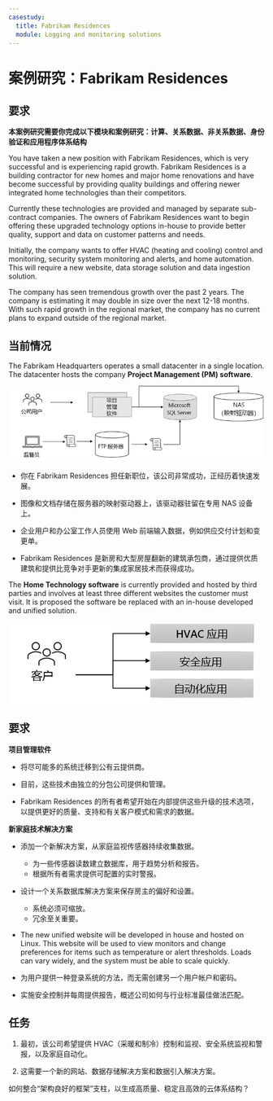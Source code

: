 ```yaml
---
casestudy:
  title: Fabrikam Residences
  module: Logging and monitoring solutions
---
```

# <a name="case-study-fabrikam-residences"></a>案例研究：Fabrikam Residences

## <a name="requirements"></a>要求

**本案例研究需要你完成以下模块和案例研究：计算、关系数据、非关系数据、身份验证和应用程序体系结构**

You have taken a new position with Fabrikam Residences, which is very successful and is experiencing rapid growth. Fabrikam Residences is a building contractor for new homes and major home renovations and have become successful by providing quality buildings and offering newer integrated home technologies than their competitors.  

Currently these technologies are provided and managed by separate sub-contract companies. The owners of Fabrikam Residences want to begin offering these upgraded technology options in-house to provide better quality, support and data on customer patterns and needs. 
 
Initially, the company wants to offer HVAC (heating and cooling) control and monitoring, security system monitoring and alerts, and home automation. This will require a new website, data storage solution and data ingestion solution.

The company has seen tremendous growth over the past 2 years. The company is estimating it may double in size over the next 12-18 months. With such rapid growth in the regional market, the company has no current plans to expand outside of the regional market.

## <a name="current-situation"></a>当前情况

The Fabrikam Headquarters operates a small datacenter in a single location. The datacenter hosts the company <bpt id="p1">**</bpt>Project Management (PM) software<ept id="p1">**</ept>.

![项目管理软件体系结构](media/fabrikam.png)

- 你在 Fabrikam Residences 担任新职位，该公司非常成功，正经历着快速发展。  

- 图像和文档存储在服务器的映射驱动器上，该驱动器驻留在专用 NAS 设备上。

- 企业用户和办公室工作人员使用 Web 前端输入数据，例如供应交付计划和变更单。

-   Fabrikam Residences 是新房和大型房屋翻新的建筑承包商，通过提供优质建筑和提供比竞争对手更新的集成家居技术而获得成功。

The <bpt id="p1">**</bpt>Home Technology software<ept id="p1">**</ept> is currently provided and hosted by third parties and involves at least three different websites the customer must visit.  It is proposed the software be replaced with an in-house developed and unified solution.

![HVAC、安全性和自动化应用关系图](media/software.png)

## <a name="requirements"></a>要求 

**项目管理软件**

- 将尽可能多的系统迁移到公有云提供商。

- 目前，这些技术由独立的分包公司提供和管理。

- Fabrikam Residences 的所有者希望开始在内部提供这些升级的技术选项，以提供更好的质量、支持和有关客户模式和需求的数据。

**新家庭技术解决方案**

- 添加一个新解决方案，从家庭监视传感器持续收集数据。
  - 为一些传感器读数建立数据库，用于趋势分析和报告。
  - 根据所有者需求提供可配置的实时警报。
  
- 设计一个关系数据库解决方案来保存房主的偏好和设置。
  - 系统必须可缩放。
  - 冗余至关重要。
  
- The new unified website will be developed in house and hosted on Linux.  This website will be used to view monitors and change preferences for items such as temperature or alert thresholds. Loads can vary widely, and the system must be able to scale quickly.

-   为用户提供一种登录系统的方法，而无需创建另一个用户帐户和密码。

- 实施安全控制并每周提供报告，概述公司如何与行业标准最佳做法匹配。

## <a name="tasks"></a>任务 

1. 最初，该公司希望提供 HVAC（采暖和制冷）控制和监视、安全系统监视和警报，以及家庭自动化。

2. 这需要一个新的网站、数据存储解决方案和数据引入解决方案。

如何整合“架构良好的框架”支柱，以生成高质量、稳定且高效的云体系结构？

